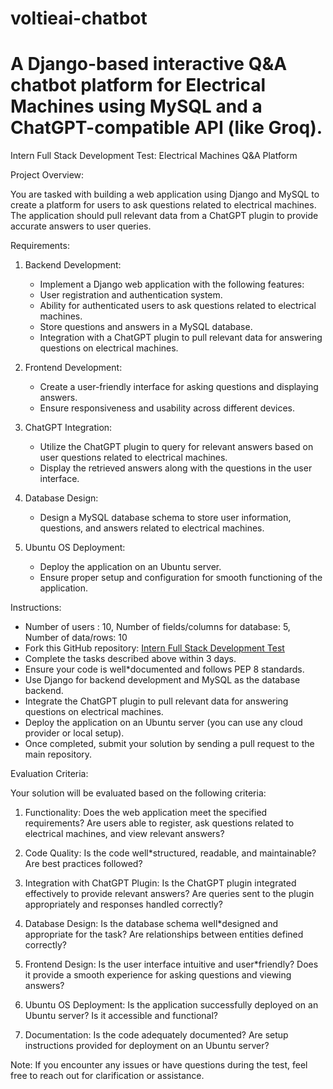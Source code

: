 # voltieai-chatbot
A Django-based interactive Q&amp;A chatbot platform for Electrical Machines using MySQL and a ChatGPT-compatible API (like Groq).
=======
Intern Full Stack Development Test: Electrical Machines Q&A Platform

Project Overview:

You are tasked with building a web application using Django and MySQL to create a platform for users to ask questions related to electrical machines.
The application should pull relevant data from a ChatGPT plugin to provide accurate answers to user queries.

Requirements:

1. Backend Development:
   * Implement a Django web application with the following features:
    * User registration and authentication system.
     * Ability for authenticated users to ask questions related to electrical machines.
     * Store questions and answers in a MySQL database.
     * Integration with a ChatGPT plugin to pull relevant data for answering questions on electrical machines.

2. Frontend Development:
   * Create a user-friendly interface for asking questions and displaying answers.
   * Ensure responsiveness and usability across different devices.

3. ChatGPT Integration:
   * Utilize the ChatGPT plugin to query for relevant answers based on user questions related to electrical machines.
   * Display the retrieved answers along with the questions in the user interface.

4. Database Design:
   * Design a MySQL database schema to store user information, questions, and answers related to electrical machines.

5. Ubuntu OS Deployment:
   * Deploy the application on an Ubuntu server.
   * Ensure proper setup and configuration for smooth functioning of the application.

Instructions:

* Number of users : 10, Number of fields/columns for database: 5, Number of data/rows: 10
* Fork this GitHub repository: [Intern Full Stack Development Test](https://github.com/vigneshranganathan/intern_full_stack_development/)
* Complete the tasks described above within 3 days.
* Ensure your code is well*documented and follows PEP 8 standards.
* Use Django for backend development and MySQL as the database backend.
* Integrate the ChatGPT plugin to pull relevant data for answering questions on electrical machines.
* Deploy the application on an Ubuntu server (you can use any cloud provider or local setup).
* Once completed, submit your solution by sending a pull request to the main repository.

Evaluation Criteria:

Your solution will be evaluated based on the following criteria:

1. Functionality: Does the web application meet the specified requirements? Are users able to register, ask questions related to electrical machines, and view relevant answers?

2. Code Quality: Is the code well*structured, readable, and maintainable? Are best practices followed?

3. Integration with ChatGPT Plugin: Is the ChatGPT plugin integrated effectively to provide relevant answers? Are queries sent to the plugin appropriately and responses handled correctly?

4. Database Design: Is the database schema well*designed and appropriate for the task? Are relationships between entities defined correctly?

5. Frontend Design: Is the user interface intuitive and user*friendly? Does it provide a smooth experience for asking questions and viewing answers?

6. Ubuntu OS Deployment: Is the application successfully deployed on an Ubuntu server? Is it accessible and functional?

7. Documentation: Is the code adequately documented? Are setup instructions provided for deployment on an Ubuntu server?

Note: If you encounter any issues or have questions during the test, feel free to reach out for clarification or assistance.

